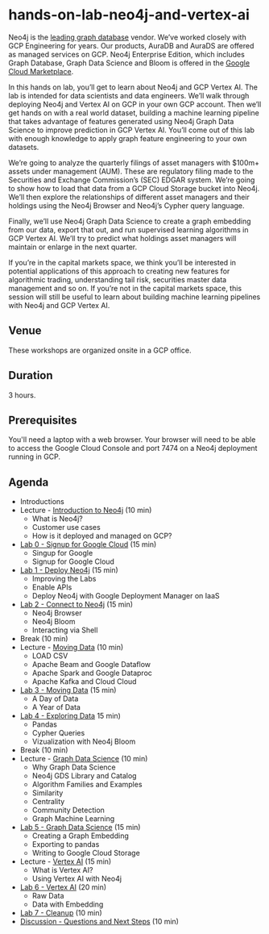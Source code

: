 # hands-on-lab-neo4j-and-vertex-ai
Neo4j is the [leading graph database](https://neo4j.com/whitepapers/forrester-wave-graph-data-platforms/) vendor.  We’ve worked closely with GCP Engineering for years.  Our products, AuraDB and AuraDS are offered as managed services on GCP.  Neo4j Enterprise Edition, which includes Graph Database, Graph Data Science and Bloom is offered in the [Google Cloud Marketplace](https://console.cloud.google.com/marketplace/browse?q=neo4j).

In this hands on lab, you’ll get to learn about Neo4j and GCP Vertex AI.  The lab is intended for data scientists and data engineers.  We’ll walk through deploying Neo4j and Vertex AI on GCP in your own GCP account.  Then we’ll get hands on with a real world dataset, building a machine learning pipeline that takes advantage of features generated using Neo4j Graph Data Science to improve prediction in GCP Vertex AI.  You’ll come out of this lab with enough knowledge to apply graph feature engineering to your own datasets.

We’re going to analyze the quarterly filings of asset managers with $100m+ assets under management (AUM).  These are regulatory filing made to the Securities and Exchange Commission’s (SEC) EDGAR system.  We’re going to show how to load that data from a GCP Cloud Storage bucket into Neo4j.  We’ll then explore the relationships of different asset managers and their holdings using the Neo4j Browser and Neo4j’s Cypher query language.

Finally, we’ll use Neo4j Graph Data Science to create a graph embedding from our data, export that out, and run supervised learning algorithms in GCP Vertex AI.  We’ll try to predict what holdings asset managers will maintain or enlarge in the next quarter.  

If you’re in the capital markets space, we think you’ll be interested in potential applications of this approach to creating new features for algorithmic trading, understanding tail risk, securities master data management and so on.  If you’re not in the capital markets space, this session will still be useful to learn about building machine learning pipelines with Neo4j and GCP Vertex AI.

## Venue
These workshops are organized onsite in a GCP office.

## Duration
3 hours.

## Prerequisites
You'll need a laptop with a web browser.  Your browser will need to be able to access the Google Cloud Console and port 7474 on a Neo4j deployment running in GCP.

## Agenda
* Introductions
* Lecture - [Introduction to Neo4j](https://docs.google.com/presentation/d/1WvPzs_JEh8uuKEAQGecH1rUd1NoRzqZIKc-hQkuBdXQ/edit?usp=sharing) (10 min)
    * What is Neo4j?
    * Customer use cases
    * How is it deployed and managed on GCP?
* [Lab 0 - Signup for Google Cloud](Lab%200%20-%20Signup%20for%20Google%20Cloud) (15 min)
    * Singup for Google
    * Signup for Google Cloud
* [Lab 1 - Deploy Neo4j](Lab%201%20-%20Deploy%20Neo4j) (15 min)
    * Improving the Labs
    * Enable APIs
    * Deploy Neo4j with Google Deployment Manager on IaaS
* [Lab 2 - Connect to Neo4j](Lab%202%20-%20Connect%20to%20Neo4j/README.md) (15 min)
    * Neo4j Browser
    * Neo4j Bloom
    * Interacting via Shell
* Break (10 min)
* Lecture - [Moving Data](https://docs.google.com/presentation/d/1O6Oy_GbDYYCvQanUyUCl30hQdSsy9kKL53Jgl23Nnsk/edit?usp=sharing) (10 min)
    * LOAD CSV
    * Apache Beam and Google Dataflow
    * Apache Spark and Google Dataproc
    * Apache Kafka and Cloud Cloud
* [Lab 3 - Moving Data](Lab%203%20-%20Moving%20Data/README.md) (15 min)
    * A Day of Data
    * A Year of Data
* [Lab 4 - Exploring Data](Lab%204%20-%20Exploring%20Data/README.md) 15 min)
    * Pandas
    * Cypher Queries
    * Vizualization with Neo4j Bloom
* Break (10 min)
* Lecture - [Graph Data Science](https://docs.google.com/presentation/d/133tXAH--V7Uvyd0Ylhs08_xDEPfl64uvaNNdxeHVpvk/edit?usp=sharing) (10 min)
    * Why Graph Data Science
    * Neo4j GDS Library and Catalog
    * Algorithm Families and Examples
    * Similarity
    * Centrality
    * Community Detection
    * Graph Machine Learning
* [Lab 5 - Graph Data Science](Lab%205%20-%20Graph%20Data%20Science/README.md) (15 min)
    * Creating a Graph Embedding
    * Exporting to pandas
    * Writing to Google Cloud Storage
* Lecture - [Vertex AI](https://docs.google.com/presentation/d/19TewJE5YgESTmN9qW4MOtFP4m39uPhUaRXErkCzrdbE/edit?usp=sharing) (15 min)
    * What is Vertex AI?
    * Using Vertex AI with Neo4j
* [Lab 6 - Vertex AI](Lab%206%20-%20Vertex%20AI) (20 min)
    * Raw Data
    * Data with Embedding
* [Lab 7 - Cleanup](Lab%207%20-%20Cleanup) (10 min)
* [Discussion - Questions and Next Steps](Discussion%20-%20Questions%20and%20Next%20Steps.md) (10 min)
